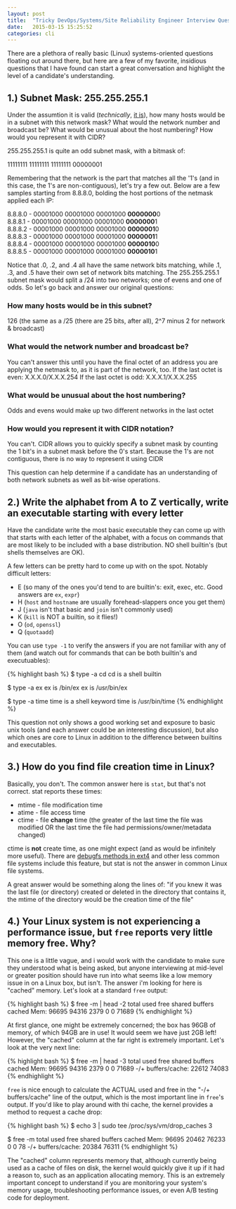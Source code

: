 ```yaml
---
layout: post
title:  "Tricky DevOps/Systems/Site Reliability Engineer Interview Questions"
date:   2015-03-15 15:25:52
categories: cli
---
```

There are a plethora of really basic (Linux) systems-oriented questions floating out around there, but here are a few of my favorite, insidious questions that I have found can start a great conversation and highlight the level of a candidate's understanding.

1.) Subnet Mask: 255.255.255.1
------------------------------
Under the assumtion it is valid (*technically*, [it is](https://tools.ietf.org/html/rfc1219)), how many hosts would be in a subnet with this network mask? What would the network number and broadcast be? What would be unusual about the host numbering? How would you represent it with CIDR?

255.255.255.1 is quite an odd subnet mask, with a bitmask of:

11111111 11111111 11111111 00000001

Remembering that the network is the part that matches all the '1's (and in this case, the 1's are non-contiguous), let's try a few out. Below are a few samples starting from 8.8.8.0, bolding the host portions of the netmask applied each IP:

8.8.8.0 - 00001000 00001000 00001000 **0000000**0<br />
8.8.8.1 - 00001000 00001000 00001000 **0000000**1<br />
8.8.8.2 - 00001000 00001000 00001000 **0000001**0<br />
8.8.8.3 - 00001000 00001000 00001000 **0000001**1<br />
8.8.8.4 - 00001000 00001000 00001000 **0000010**0<br />
8.8.8.5 - 00001000 00001000 00001000 **0000010**1

Notice that .0, .2, and .4 all have the same network bits matching, while .1, .3, and .5 have their own set of network bits matching. The 255.255.255.1 subnet mask would split a /24 into two networks; one of evens and one of odds. So let's go back and answer our original questions:

### How many hosts would be in this subnet?
126 (the same as a /25 (there are 25 bits, after all), 2^7 minus 2 for network & broadcast)

### What would the network number and broadcast be?
You can't answer this until you have the final octet of an address you are applying the netmask to, as it is part of the network, too. 
If the last octet is even: X.X.X.0/X.X.X.254
If the last octet is odd: X.X.X.1/X.X.X.255

### What would be unusual about the host numbering?
Odds and evens would make up two different networks in the last octet

### How would you represent it with CIDR notation?
You can't. CIDR allows you to quickly specify a subnet mask by counting the 1 bit's in a subnet mask before the 0's start. Because the 1's are not contiguous, there is no way to represent it using CIDR

This question can help determine if a candidate has an understanding of both network subnets as well as bit-wise operations.

2.) Write the alphabet from A to Z vertically, write an executable starting with every letter
---------------------------------------------------------------------------------------------
Have the candidate write the most basic executable they can come up with that starts with each letter of the alphabet, with a focus on commands that are most likely to be included with a base distribution. NO shell builtin's (but shells themselves are OK).

A few letters can be pretty hard to come up with on the spot. Notably difficult letters:

- E (so many of the ones you'd tend to are builtin's: exit, exec, etc. Good answers are `ex`, `expr`)
- H (`host` and `hostname` are usually forehead-slappers once you get them)
- J (`java` isn't that basic and `join` isn't commonly used)
- K (`kill` is NOT a builtin, so it flies!)
- O (`od`, `openssl`)
- Q (`quotaadd`)

You can use `type -1` to verify the answers if you are not familiar with any of them (and watch out for commands that can be both builtin's and executuables):

{% highlight bash %}
$ type -a cd
cd is a shell builtin

$ type -a ex
ex is /bin/ex
ex is /usr/bin/ex

$ type -a time
time is a shell keyword
time is /usr/bin/time
{% endhighlight %}

This question not only shows a good working set and exposure to basic unix tools (and each answer could be an interesting discussion), but also which ones are core to Linux in addition to the difference between builtins and executables.

3.) How do you find file creation time in Linux?
------------------------------------------------

Basically, you don't. The common answer here is `stat`, but that's not correct. stat reports these times:

 - mtime - file modification time
 - atime - file access time
 - ctime - file **change** time (the greater of the last time the file was modified OR the last time the file had permissions/owner/metadata changed)

ctime is **not** create time, as one might expect (and as would be infinitely more useful). There are [debugfs methods in ext4](http://tecadmin.net/file-creation-time-linux/) and other less common file systems include this feature, but stat is not the answer in common Linux file systems.

A great answer would be something along the lines of: "if you knew it was the last file (or directory) created or deleted in the directory that contains it, the mtime of the directory would be the creation time of the file"

4.) Your Linux system is not experiencing a performance issue, but `free` reports very little memory free. Why?
---------------------------------------------------------------------------------------------------------------

This one is a little vague, and i would work with the candidate to make sure they understood what is being asked, but anyone interviewing at mid-level or greater position should have run into what seems like a low memory issue in on a Linux box, but isn't. The answer i'm looking for here is "cached" memory. Let's look at a standard `free` output:

{% highlight bash %}
$ free -m | head -2
             total       used       free     shared    buffers     cached
Mem:         96695      94316       2379          0          0      71689
{% endhighlight %}

At first glance, one might be extremely concerned; the box has 96GB of memory, of which 94GB are in use! It would seem we have just 2GB left! However, the "cached" column at the far right is extremely important. Let's look at the very next line:

{% highlight bash %}
$ free -m | head -3
             total       used       free     shared    buffers     cached
Mem:         96695      94316       2379          0          0      71689
-/+ buffers/cache:      22612      74083
{% endhighlight %}

`free` is nice enough to calculate the ACTUAL used and free in the "-/+ buffers/cache" line of the output, which is the most important line in `free`'s output.  If you'd like to play around with thi cache, the kernel provides a method to request a cache drop:

{% highlight bash %}
$  echo 3 | sudo tee /proc/sys/vm/drop_caches
3

$ free -m
             total       used       free     shared    buffers     cached
Mem:         96695      20462      76233          0          0         78
-/+ buffers/cache:      20384      76311
{% endhighlight %}

The "cached" column represents memory that, although currently being used as a cache of files on disk, the kernel would quickly give it up if it had a reason to, such as an application allocating memory. This is an extremely important concept to understand if you are monitoring your system's memory usage, troubleshooting performance issues, or even A/B testing code for deployment.
